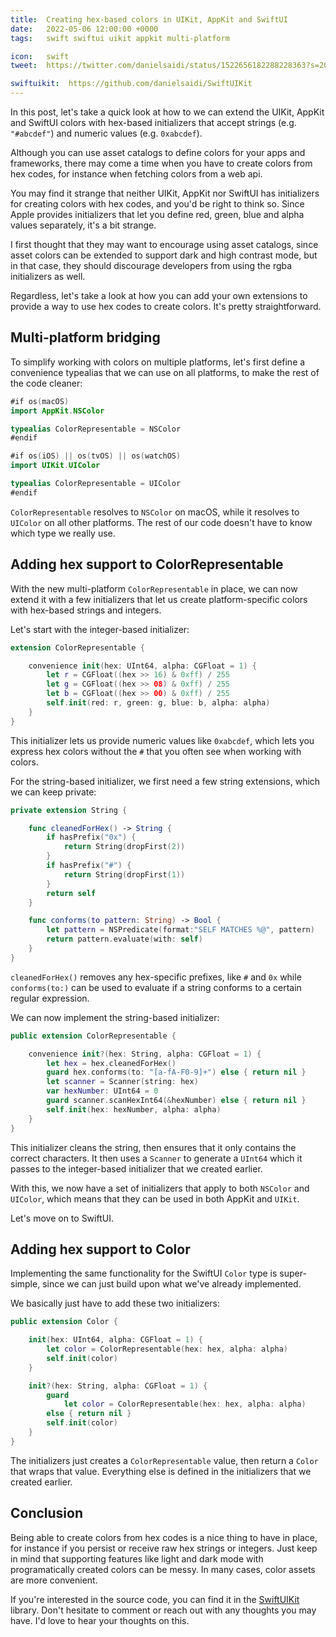 ```yaml
---
title:  Creating hex-based colors in UIKit, AppKit and SwiftUI
date:   2022-05-06 12:00:00 +0000
tags:   swift swiftui uikit appkit multi-platform

icon:   swift
tweet:  https://twitter.com/danielsaidi/status/1522656182288228363?s=20&t=XrGntucoal6gYN7TbY2PvA

swiftuikit:  https://github.com/danielsaidi/SwiftUIKit
---
```


In this post, let's take a quick look at how to we can extend the UIKit, AppKit and SwiftUI colors with hex-based initializers that accept strings (e.g. `"#abcdef"`) and numeric values (e.g. `0xabcdef`).

Although you can use asset catalogs to define colors for your apps and frameworks, there may come a time when you have to create colors from hex codes, for instance when fetching colors from a web api.

You may find it strange that neither UIKit, AppKit nor SwiftUI has initializers for creating colors with hex codes, and you'd be right to think so. Since Apple provides initializers that let you define red, green, blue and alpha values separately, it's a bit strange.

I first thought that they may want to encourage using asset catalogs, since asset colors can be extended to support dark and high contrast mode, but in that case, they should discourage developers from using the rgba initializers as well.

Regardless, let's take a look at how you can add your own extensions to provide a way to use hex codes to create colors. It's pretty straightforward.


## Multi-platform bridging

To simplify working with colors on multiple platforms, let's first define a convenience typealias that we can use on all platforms, to make the rest of the code cleaner:

```swift
#if os(macOS)
import AppKit.NSColor

typealias ColorRepresentable = NSColor
#endif

#if os(iOS) || os(tvOS) || os(watchOS)
import UIKit.UIColor

typealias ColorRepresentable = UIColor
#endif
```

`ColorRepresentable` resolves to `NSColor` on macOS, while it resolves to `UIColor` on all other platforms. The rest of our code doesn't have to know which type we really use.


## Adding hex support to ColorRepresentable

With the new multi-platform `ColorRepresentable` in place, we can now extend it with a few initializers that let us create platform-specific colors with hex-based strings and integers.

Let's start with the integer-based initializer:

```swift
extension ColorRepresentable {

    convenience init(hex: UInt64, alpha: CGFloat = 1) {
        let r = CGFloat((hex >> 16) & 0xff) / 255
        let g = CGFloat((hex >> 08) & 0xff) / 255
        let b = CGFloat((hex >> 00) & 0xff) / 255
        self.init(red: r, green: g, blue: b, alpha: alpha)
    }
}
```

This initializer lets us provide numeric values like `0xabcdef`, which lets you express hex colors without the `#` that you often see when working with colors.

For the string-based initializer, we first need a few string extensions, which we can keep private:

```swift
private extension String {

    func cleanedForHex() -> String {
        if hasPrefix("0x") {
            return String(dropFirst(2))
        }
        if hasPrefix("#") {
            return String(dropFirst(1))
        }
        return self
    }

    func conforms(to pattern: String) -> Bool {
        let pattern = NSPredicate(format:"SELF MATCHES %@", pattern)
        return pattern.evaluate(with: self)
    }
}
```

`cleanedForHex()` removes any hex-specific prefixes, like `#` and `0x` while `conforms(to:)` can be used to evaluate if a string conforms to a certain regular expression.

We can now implement the string-based initializer:

```swift
public extension ColorRepresentable {

    convenience init?(hex: String, alpha: CGFloat = 1) {
        let hex = hex.cleanedForHex()
        guard hex.conforms(to: "[a-fA-F0-9]+") else { return nil }
        let scanner = Scanner(string: hex)
        var hexNumber: UInt64 = 0
        guard scanner.scanHexInt64(&hexNumber) else { return nil }
        self.init(hex: hexNumber, alpha: alpha)
    }
}
```

This initializer cleans the string, then ensures that it only contains the correct characters. It then uses a `Scanner` to generate a `UInt64` which it passes to the integer-based initializer that we created earlier. 

With this, we now have a set of initializers that apply to both `NSColor` and `UIColor`, which means that they can be used in both AppKit and `UIKit`. 

Let's move on to SwiftUI.


## Adding hex support to Color

Implementing the same functionality for the SwiftUI `Color` type is super-simple, since we can just build upon what we've already implemented. 

We basically just have to add these two initializers:

```swift
public extension Color {

    init(hex: UInt64, alpha: CGFloat = 1) {
        let color = ColorRepresentable(hex: hex, alpha: alpha)
        self.init(color)
    }

    init?(hex: String, alpha: CGFloat = 1) {
        guard 
            let color = ColorRepresentable(hex: hex, alpha: alpha) 
        else { return nil }
        self.init(color)
    }
}
```

The initializers just creates a `ColorRepresentable` value, then return a `Color` that wraps that value. Everything else is defined in the initializers that we created earlier.


## Conclusion

Being able to create colors from hex codes is a nice thing to have in place, for instance if you persist or receive raw hex strings or integers. Just keep in mind that supporting features like light and dark mode with programatically created colors can be messy. In many cases, color assets are more convenient.

If you're interested in the source code, you can find it in the [SwiftUIKit]({{page.swiftuikit}}) library. Don't hesitate to comment or reach out with any thoughts you may have. I'd love to hear your thoughts on this.
